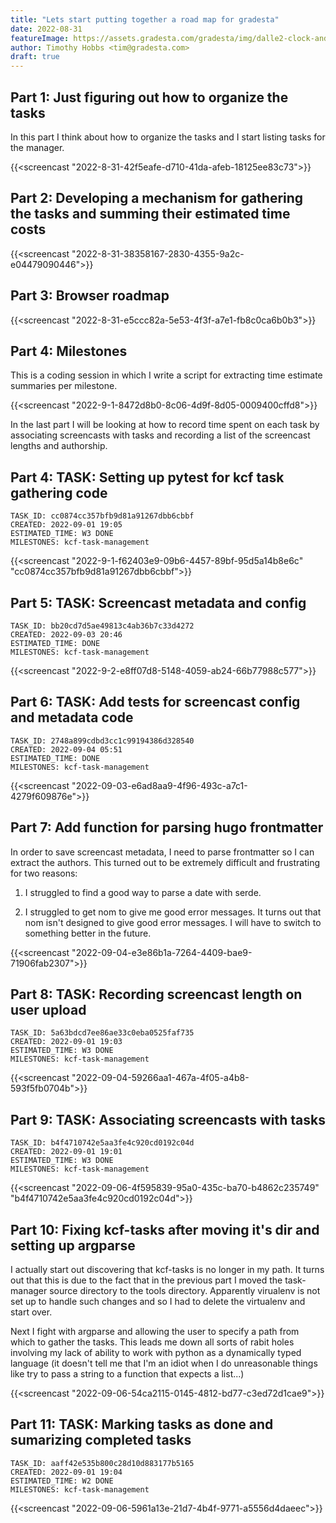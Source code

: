 ```yaml
---
title: "Lets start putting together a road map for gradesta"
date: 2022-08-31
featureImage: https://assets.gradesta.com/gradesta/img/dalle2-clock-and-coins.png
author: Timothy Hobbs <tim@gradesta.com>
draft: true
---
```


Part 1: Just figuring out how to organize the tasks
--------------------------------------------------------------

In this part I think about how to organize the tasks and I start listing tasks for the manager.

{{<screencast "2022-8-31-42f5eafe-d710-41da-afeb-18125ee83c73">}}

Part 2: Developing a mechanism for gathering the tasks and summing their estimated time costs
--------------------------------------------

{{<screencast "2022-8-31-38358167-2830-4355-9a2c-e04479090446">}}

Part 3: Browser roadmap
----------------------------

{{<screencast "2022-8-31-e5ccc82a-5e53-4f3f-a7e1-fb8c0ca6b0b3">}}

Part 4: Milestones
----------------------

This is a coding session in which I write a script for extracting time estimate summaries per milestone.

{{<screencast "2022-9-1-8472d8b0-8c06-4d9f-8d05-0009400cffd8">}}

In the last part I will be looking at how to record time spent on each task by associating screencasts with tasks and recording a list of the screencast lengths and authorship.

Part 4: TASK: Setting up pytest for kcf task gathering code
---------

```
TASK_ID: cc0874cc357bfb9d81a91267dbb6cbbf
CREATED: 2022-09-01 19:05
ESTIMATED_TIME: W3 DONE
MILESTONES: kcf-task-management
```

{{<screencast "2022-9-1-f62403e9-09b6-4457-89bf-95d5a14b8e6c" "cc0874cc357bfb9d81a91267dbb6cbbf">}}

Part 5: TASK: Screencast metadata and config
------------

```
TASK_ID: bb20cd7d5ae49813c4ab36b7c33d4272
CREATED: 2022-09-03 20:46
ESTIMATED_TIME: DONE
MILESTONES: kcf-task-management
```

{{<screencast "2022-9-2-e8ff07d8-5148-4059-ab24-66b77988c577">}}

Part 6: TASK: Add tests for screencast config and metadata code
--------------

```
TASK_ID: 2748a899cdbd3cc1c99194386d328540
CREATED: 2022-09-04 05:51
ESTIMATED_TIME: DONE
MILESTONES: kcf-task-management
```

{{<screencast "2022-09-03-e6ad8aa9-4f96-493c-a7c1-4279f609876e">}}


Part 7: Add function for parsing hugo frontmatter
--------

In order to save screencast metadata, I need to parse frontmatter so I can extract the authors. This turned out to be extremely difficult and frustrating for two reasons:

1. I struggled to find a good way to parse a date with serde.

2. I struggled to get nom to give me good error messages. It turns out that nom isn't designed to give good error messages. I will have to switch to something better in the future.

{{<screencast "2022-09-04-e3e86b1a-7264-4409-bae9-71906fab2307">}}

Part 8: TASK: Recording screencast length on user upload
----

```
TASK_ID: 5a63bdcd7ee86ae33c0eba0525faf735
CREATED: 2022-09-01 19:03
ESTIMATED_TIME: W3 DONE
MILESTONES: kcf-task-management
```

{{<screencast "2022-09-04-59266aa1-467a-4f05-a4b8-593f5fb0704b">}}

Part 9: TASK: Associating screencasts with tasks
--------------------------------

```
TASK_ID: b4f4710742e5aa3fe4c920cd0192c04d
CREATED: 2022-09-01 19:01
ESTIMATED_TIME: W3 DONE
MILESTONES: kcf-task-management
```

{{<screencast "2022-09-06-4f595839-95a0-435c-ba70-b4862c235749" "b4f4710742e5aa3fe4c920cd0192c04d">}}

Part 10: Fixing kcf-tasks after moving it's dir and setting up argparse
-------

I actually start out discovering that kcf-tasks is no longer in my path. It turns out that this is due to the fact that in the previous part I moved the task-manager source directory to the tools directory. Apparently virualenv is not set up to handle such changes and so I had to delete the virtualenv and start over.

Next I fight with argparse and allowing the user to specify a path from which to gather the tasks. This leads me down all sorts of rabit holes involving my lack of ability to work with python as a dynamically typed language (it doesn't tell me that I'm an idiot when I do unreasonable things like try to pass a string to a function that expects a list...)

{{<screencast "2022-09-06-54ca2115-0145-4812-bd77-c3ed72d1cae9">}}

Part 11: TASK: Marking tasks as done and sumarizing completed tasks
-----


```
TASK_ID: aaff42e535b800c28d10d883177b5165
CREATED: 2022-09-01 19:04
ESTIMATED_TIME: W2 DONE
MILESTONES: kcf-task-management
```

{{<screencast "2022-09-06-5961a13e-21d7-4b4f-9771-a5556d4daeec">}}
